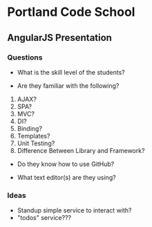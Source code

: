 
# Portland Code School

## AngularJS Presentation

### Questions

* What is the skill level of the students?

* Are they familiar with the following?

 1. AJAX?
 1.  SPA?
 1. MVC?
 1. DI?
 1. Binding?
 1. Templates?
 1. Unit Testing?
 1. Difference Between Library and Framework?

* Do they know how to use GitHub?

* What text editor(s) are they using?

### Ideas

* Standup simple service to interact with?
 * "todos" service???
